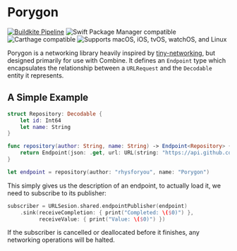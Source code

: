 # Porygon

[![Buildkite Pipeline](https://img.shields.io/buildkite/574d99faa246933c4b9f2ecebc6e5bdebc9cfd78b3aa4bf5a3?style=flat-square)](https://buildkite.com/rhys-powell/porygon)
![Swift Package Manager compatible](https://img.shields.io/badge/SPM-compatible-blue?style=flat-square)
![Carthage compatible](https://img.shields.io/badge/Carthage-compatible-blue?style=flat-square)
![Supports macOS, iOS, tvOS, watchOS, and Linux](https://img.shields.io/badge/platform-macOS%20|%20iOS%20|%20tvOS%20|%20watchOS%20|%20Linux-blue?style=flat-square)

Porygon is a networking library heavily inspired by [tiny-networking](https://github.com/objcio/tiny-networking), but designed primarily for use with Combine. It defines an `Endpoint` type which encapsulates the relationship between a `URLRequest` and the `Decodable` entity it represents.

## A Simple Example

```swift
struct Repository: Decodable {
    let id: Int64
    let name: String
}

func repository(author: String, name: String) -> Endpoint<Repository> {
    return Endpoint(json: .get, url: URL(string: "https://api.github.com/repos/\(author)/\(name)")!)
}

let endpoint = repository(author: "rhysforyou", name: "Porygon")
```

This simply gives us the description of an endpoint, to actually load it, we need to subscribe to its publisher:

```swift
subscriber = URLSesion.shared.endpointPublisher(endpoint)
    .sink(receiveCompletion: { print("Completed: \($0)") },
          receiveValue: { print("Value: \($0)") })
```

If the subscriber is cancelled or deallocated before it finishes, any networking operations will be halted.
